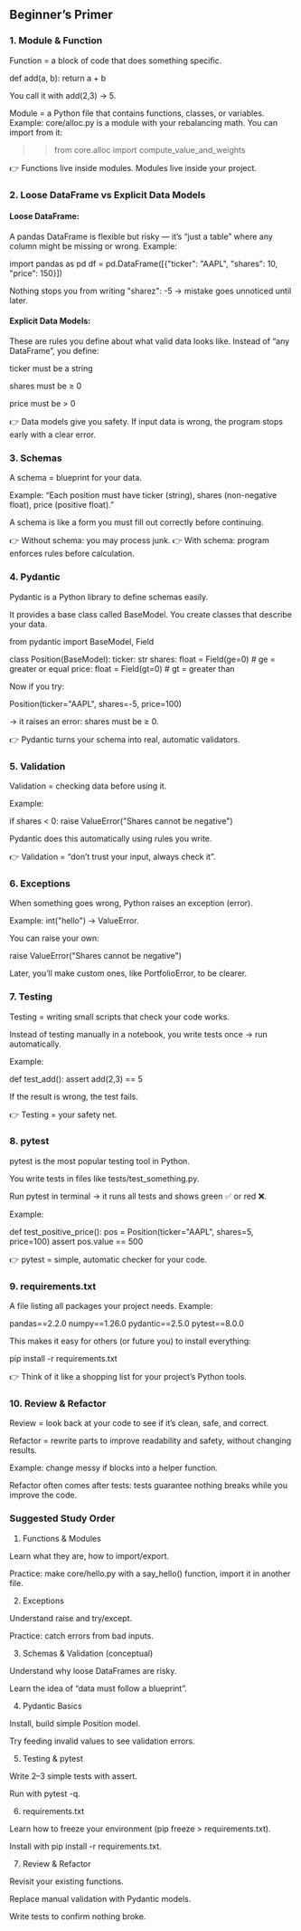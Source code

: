 ## Beginner’s Primer

### 1. Module & Function

Function = a block of code that does something specific.

def add(a, b):
    return a + b

You call it with add(2,3) → 5.

Module = a Python file that contains functions, classes, or variables.
Example: core/alloc.py is a module with your rebalancing math.
You can import from it:

>> from core.alloc import compute_value_and_weights

👉 Functions live inside modules. Modules live inside your project.

### 2. Loose DataFrame vs Explicit Data Models

#### Loose DataFrame:

A pandas DataFrame is flexible but risky — it’s “just a table” where any column might be missing or wrong. Example:

import pandas as pd
df = pd.DataFrame([{"ticker": "AAPL", "shares": 10, "price": 150}])

Nothing stops you from writing "sharez": -5 → mistake goes unnoticed until later.

#### Explicit Data Models:

These are rules you define about what valid data looks like. Instead of “any DataFrame”, you define:

ticker must be a string

shares must be ≥ 0

price must be > 0

👉 Data models give you safety. If input data is wrong, the program stops early with a clear error.

### 3. Schemas

A schema = blueprint for your data.

Example: “Each position must have ticker (string), shares (non-negative float), price (positive float).”

A schema is like a form you must fill out correctly before continuing.

👉 Without schema: you may process junk.
👉 With schema: program enforces rules before calculation.

### 4. Pydantic

Pydantic is a Python library to define schemas easily.

It provides a base class called BaseModel. You create classes that describe your data.

from pydantic import BaseModel, Field

class Position(BaseModel):
    ticker: str
    shares: float = Field(ge=0)  # ge = greater or equal
    price: float = Field(gt=0)   # gt = greater than


Now if you try:

Position(ticker="AAPL", shares=-5, price=100)

→ it raises an error: shares must be ≥ 0.

👉 Pydantic turns your schema into real, automatic validators.

### 5. Validation

Validation = checking data before using it.

Example:

if shares < 0:
    raise ValueError("Shares cannot be negative")

Pydantic does this automatically using rules you write.

👉 Validation = “don’t trust your input, always check it”.

### 6. Exceptions

When something goes wrong, Python raises an exception (error).

Example: int("hello") → ValueError.

You can raise your own:

raise ValueError("Shares cannot be negative")

Later, you’ll make custom ones, like PortfolioError, to be clearer.

### 7. Testing

Testing = writing small scripts that check your code works.

Instead of testing manually in a notebook, you write tests once → run automatically.

Example:

def test_add():
    assert add(2,3) == 5


If the result is wrong, the test fails.

👉 Testing = your safety net.

### 8. pytest

pytest is the most popular testing tool in Python.

You write tests in files like tests/test_something.py.

Run pytest in terminal → it runs all tests and shows green ✅ or red ❌.

Example:

def test_positive_price():
    pos = Position(ticker="AAPL", shares=5, price=100)
    assert pos.value == 500


👉 pytest = simple, automatic checker for your code.

### 9. requirements.txt

A file listing all packages your project needs. Example:

pandas==2.2.0
numpy==1.26.0
pydantic==2.5.0
pytest==8.0.0


This makes it easy for others (or future you) to install everything:

pip install -r requirements.txt


👉 Think of it like a shopping list for your project’s Python tools.

### 10. Review & Refactor

Review = look back at your code to see if it’s clean, safe, and correct.

Refactor = rewrite parts to improve readability and safety, without changing results.

Example: change messy if blocks into a helper function.

Refactor often comes after tests: tests guarantee nothing breaks while you improve the code.

### Suggested Study Order

1. Functions & Modules

Learn what they are, how to import/export.

Practice: make core/hello.py with a say_hello() function, import it in another file.

2. Exceptions

Understand raise and try/except.

Practice: catch errors from bad inputs.

3. Schemas & Validation (conceptual)

Understand why loose DataFrames are risky.

Learn the idea of “data must follow a blueprint”.

4. Pydantic Basics

Install, build simple Position model.

Try feeding invalid values to see validation errors.

5. Testing & pytest

Write 2–3 simple tests with assert.

Run with pytest -q.

6. requirements.txt

Learn how to freeze your environment (pip freeze > requirements.txt).

Install with pip install -r requirements.txt.

7. Review & Refactor

Revisit your existing functions.

Replace manual validation with Pydantic models.

Write tests to confirm nothing broke.

